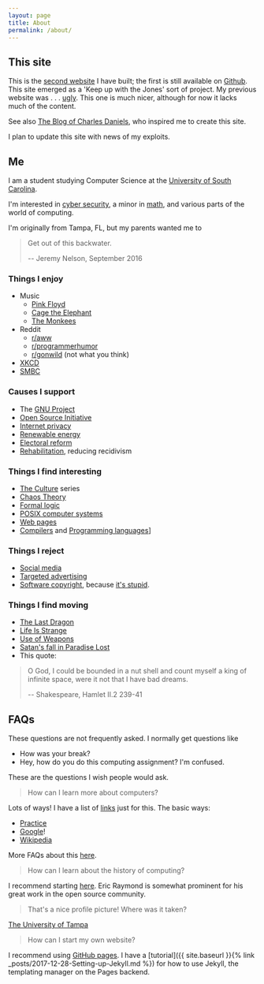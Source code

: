 ```yaml
---
layout: page
title: About
permalink: /about/
---
```


## This site
This is the [second website][website source] I have built; the first is still available on [Github][first website].
This site emerged as a 'Keep up with the Jones' sort of project.
My previous website was . . . [ugly][first website].
This one is much nicer, although for now it lacks much of the content.

See also [The Blog of Charles Daniels](http://cdaniels.net/),
who inspired me to create this site.

I plan to update this site with news of my exploits.

## Me
I am a student studying Computer Science at the [University of South Carolina][usc].

I'm interested in [cyber security][cs specialization], a minor in [math][math bulletin],
and various parts of the world of computing.

I'm originally from Tampa, FL, but my parents wanted me to

>Get out of this backwater.
>
>   -- Jeremy Nelson, September 2016

### Things I enjoy
- Music
    - [Pink Floyd](https://www.youtube.com/playlist?list=PLEQdwrAGbxncZFLH4KETau3-uncnqVtWD)
    - [Cage the Elephant](https://cagetheelephant.com/)
    - [The Monkees](http://monkees.com/)
- Reddit
    - [r/aww](https://www.reddit.com/r/aww/)
    - [r/programmerhumor](https://www.reddit.com/r/programmerhumor)
    - [r/gonwild](https://www.reddit.com/r/gonwild) (not what you think)
- [XKCD](https://xkcd.com)
- [SMBC](https://www.smbc-comics.com/)

### Causes I support
- The [GNU Project](https://www.gnu.org/)
- [Open Source Initiative](https://opensource.org/)
- [Internet privacy](https://www.eff.org/issues/privacy)
- [Renewable energy](https://en.wikipedia.org/wiki/Renewable_energy)
- [Electoral reform](https://www.electoral-reform.org.uk/)
- [Rehabilitation](https://en.wikipedia.org/wiki/Rehabilitation_(penology)), reducing recidivism

### Things I find interesting
- [The Culture](https://www.iain-banks.net/books/#culture) series
- [Chaos Theory](https://www.reddit.com/r/dataisbeautiful/comments/7ve4i8)
- [Formal logic](https://en.wikipedia.org/wiki/Mathematical_logic)
- [POSIX computer systems](https://en.wikipedia.org/wiki/POSIX)
- [Web pages](https://en.wikipedia.org/wiki/HTML)
- [Compilers](https://en.wikipedia.org/wiki/Compiler)
and [Programming languages](https://en.wikipedia.org/wiki/Programming_language)]

### Things I reject
- [Social media](https://en.wikipedia.org/wiki/Social_media#Criticisms)
- [Targeted advertising](https://en.wikipedia.org/wiki/Targeted_advertising)
- [Software copyright](https://en.wikipedia.org/wiki/Freedom_of_information),
because [it's stupid](https://en.wikipedia.org/wiki/Illegal_number).

### Things I find moving
- [The Last Dragon](https://en.wikipedia.org/wiki/The_Last_Dragon_(novel))
- [Life Is Strange](https://www.lifeisstrange.com/en-us)
- [Use of Weapons](https://www.goodreads.com/book/show/12007.Use_of_Weapons)
- [Satan's fall in Paradise Lost](https://www.dartmouth.edu/~milton/reading_room/pl/book_4/text.shtml#thou)
- This quote:
>O God, I could be bounded in a nut shell and count
>myself a king of infinite space, were it not that I
>have bad dreams. 
>
>   -- Shakespeare, Hamlet II.2 239-41

## FAQs
These questions are not frequently asked. I normally get questions like
- How was your break?
- Hey, how do you do this computing assignment? I'm confused.

These are the questions I wish people would ask.

> How can I learn more about computers?

Lots of ways! I have a list of [links](https://github.com/jyn514/resources) just for this.
The basic ways:

- [Practice](https://www.hackerrank.com/dashboard)
- [Google](https://www.google.com/)!
- [Wikipedia](https://www.wikipedia.org/)

More FAQs about this [here](https://www.reddit.com/r/learnprogramming/wiki/faq).

> How can I learn about the history of computing?

I recommend starting [here](http://catb.org/~esr/writings).
Eric Raymond is somewhat prominent for his great work in the open source community.

> That's a nice profile picture! Where was it taken?

[The University of Tampa](https://www.ut.edu/)

> How can I start my own website?

I recommend using [GitHub pages](https://pages.github.com/). I have a 
[tutorial]({{ site.baseurl }}{% link _posts/2017-12-28-Setting-up-Jekyll.md %})
for how to use Jekyll, the templating manager on the Pages backend.

[usc]: https://sc.edu
[first website]: https://github.com/jyn514/first-website
[website source]: https://github.com/jyn514/second-website
[cs specialization]: https://cse.sc.edu/undergraduate/iaspecialization
[math bulletin]: http://bulletin.sc.edu/preview_program.php?catoid=37&poid=1521
